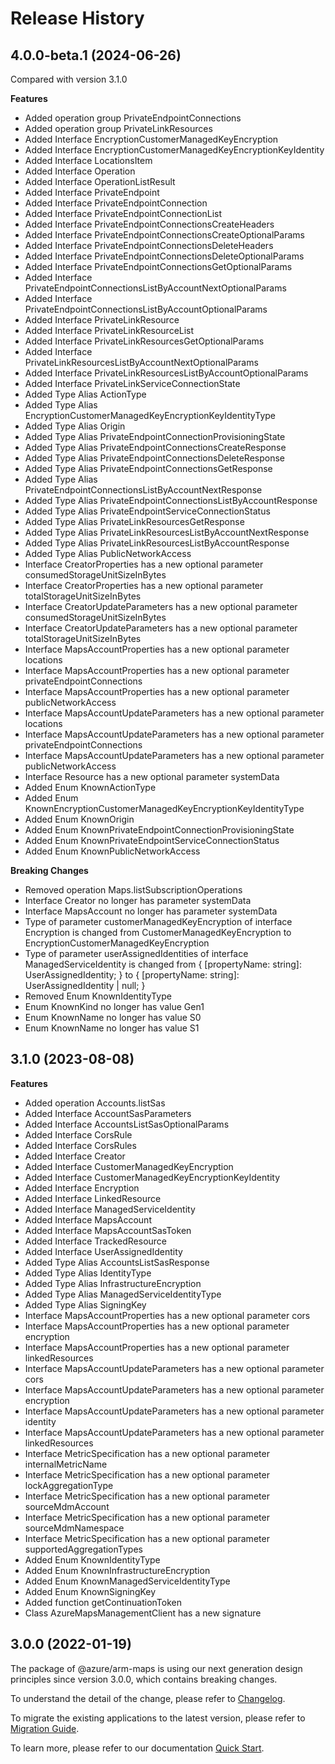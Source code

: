 # Release History
    
## 4.0.0-beta.1 (2024-06-26)
Compared with version 3.1.0
    
**Features**

  - Added operation group PrivateEndpointConnections
  - Added operation group PrivateLinkResources
  - Added Interface EncryptionCustomerManagedKeyEncryption
  - Added Interface EncryptionCustomerManagedKeyEncryptionKeyIdentity
  - Added Interface LocationsItem
  - Added Interface Operation
  - Added Interface OperationListResult
  - Added Interface PrivateEndpoint
  - Added Interface PrivateEndpointConnection
  - Added Interface PrivateEndpointConnectionList
  - Added Interface PrivateEndpointConnectionsCreateHeaders
  - Added Interface PrivateEndpointConnectionsCreateOptionalParams
  - Added Interface PrivateEndpointConnectionsDeleteHeaders
  - Added Interface PrivateEndpointConnectionsDeleteOptionalParams
  - Added Interface PrivateEndpointConnectionsGetOptionalParams
  - Added Interface PrivateEndpointConnectionsListByAccountNextOptionalParams
  - Added Interface PrivateEndpointConnectionsListByAccountOptionalParams
  - Added Interface PrivateLinkResource
  - Added Interface PrivateLinkResourceList
  - Added Interface PrivateLinkResourcesGetOptionalParams
  - Added Interface PrivateLinkResourcesListByAccountNextOptionalParams
  - Added Interface PrivateLinkResourcesListByAccountOptionalParams
  - Added Interface PrivateLinkServiceConnectionState
  - Added Type Alias ActionType
  - Added Type Alias EncryptionCustomerManagedKeyEncryptionKeyIdentityType
  - Added Type Alias Origin
  - Added Type Alias PrivateEndpointConnectionProvisioningState
  - Added Type Alias PrivateEndpointConnectionsCreateResponse
  - Added Type Alias PrivateEndpointConnectionsDeleteResponse
  - Added Type Alias PrivateEndpointConnectionsGetResponse
  - Added Type Alias PrivateEndpointConnectionsListByAccountNextResponse
  - Added Type Alias PrivateEndpointConnectionsListByAccountResponse
  - Added Type Alias PrivateEndpointServiceConnectionStatus
  - Added Type Alias PrivateLinkResourcesGetResponse
  - Added Type Alias PrivateLinkResourcesListByAccountNextResponse
  - Added Type Alias PrivateLinkResourcesListByAccountResponse
  - Added Type Alias PublicNetworkAccess
  - Interface CreatorProperties has a new optional parameter consumedStorageUnitSizeInBytes
  - Interface CreatorProperties has a new optional parameter totalStorageUnitSizeInBytes
  - Interface CreatorUpdateParameters has a new optional parameter consumedStorageUnitSizeInBytes
  - Interface CreatorUpdateParameters has a new optional parameter totalStorageUnitSizeInBytes
  - Interface MapsAccountProperties has a new optional parameter locations
  - Interface MapsAccountProperties has a new optional parameter privateEndpointConnections
  - Interface MapsAccountProperties has a new optional parameter publicNetworkAccess
  - Interface MapsAccountUpdateParameters has a new optional parameter locations
  - Interface MapsAccountUpdateParameters has a new optional parameter privateEndpointConnections
  - Interface MapsAccountUpdateParameters has a new optional parameter publicNetworkAccess
  - Interface Resource has a new optional parameter systemData
  - Added Enum KnownActionType
  - Added Enum KnownEncryptionCustomerManagedKeyEncryptionKeyIdentityType
  - Added Enum KnownOrigin
  - Added Enum KnownPrivateEndpointConnectionProvisioningState
  - Added Enum KnownPrivateEndpointServiceConnectionStatus
  - Added Enum KnownPublicNetworkAccess

**Breaking Changes**

  - Removed operation Maps.listSubscriptionOperations
  - Interface Creator no longer has parameter systemData
  - Interface MapsAccount no longer has parameter systemData
  - Type of parameter customerManagedKeyEncryption of interface Encryption is changed from CustomerManagedKeyEncryption to EncryptionCustomerManagedKeyEncryption
  - Type of parameter userAssignedIdentities of interface ManagedServiceIdentity is changed from {
        [propertyName: string]: UserAssignedIdentity;
    } to {
        [propertyName: string]: UserAssignedIdentity | null;
    }
  - Removed Enum KnownIdentityType
  - Enum KnownKind no longer has value Gen1
  - Enum KnownName no longer has value S0
  - Enum KnownName no longer has value S1
    
## 3.1.0 (2023-08-08)

**Features**

- Added operation Accounts.listSas
- Added Interface AccountSasParameters
- Added Interface AccountsListSasOptionalParams
- Added Interface CorsRule
- Added Interface CorsRules
- Added Interface Creator
- Added Interface CustomerManagedKeyEncryption
- Added Interface CustomerManagedKeyEncryptionKeyIdentity
- Added Interface Encryption
- Added Interface LinkedResource
- Added Interface ManagedServiceIdentity
- Added Interface MapsAccount
- Added Interface MapsAccountSasToken
- Added Interface TrackedResource
- Added Interface UserAssignedIdentity
- Added Type Alias AccountsListSasResponse
- Added Type Alias IdentityType
- Added Type Alias InfrastructureEncryption
- Added Type Alias ManagedServiceIdentityType
- Added Type Alias SigningKey
- Interface MapsAccountProperties has a new optional parameter cors
- Interface MapsAccountProperties has a new optional parameter encryption
- Interface MapsAccountProperties has a new optional parameter linkedResources
- Interface MapsAccountUpdateParameters has a new optional parameter cors
- Interface MapsAccountUpdateParameters has a new optional parameter encryption
- Interface MapsAccountUpdateParameters has a new optional parameter identity
- Interface MapsAccountUpdateParameters has a new optional parameter linkedResources
- Interface MetricSpecification has a new optional parameter internalMetricName
- Interface MetricSpecification has a new optional parameter lockAggregationType
- Interface MetricSpecification has a new optional parameter sourceMdmAccount
- Interface MetricSpecification has a new optional parameter sourceMdmNamespace
- Interface MetricSpecification has a new optional parameter supportedAggregationTypes
- Added Enum KnownIdentityType
- Added Enum KnownInfrastructureEncryption
- Added Enum KnownManagedServiceIdentityType
- Added Enum KnownSigningKey
- Added function getContinuationToken
- Class AzureMapsManagementClient has a new signature

## 3.0.0 (2022-01-19)

The package of @azure/arm-maps is using our next generation design principles since version 3.0.0, which contains breaking changes.

To understand the detail of the change, please refer to [Changelog](https://aka.ms/js-track2-changelog).

To migrate the existing applications to the latest version, please refer to [Migration Guide](https://aka.ms/js-track2-migration-guide).

To learn more, please refer to our documentation [Quick Start](https://aka.ms/azsdk/js/mgmt/quickstart).
